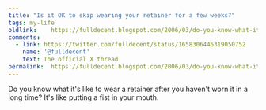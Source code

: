 ```yaml
---
title: "Is it OK to skip wearing your retainer for a few weeks?"
tags: my-life
oldlink:	https://fulldecent.blogspot.com/2006/03/do-you-know-what-its-like-to-wear.html
comments:
  - link: https://twitter.com/fulldecent/status/1658306446319050752
    name: '@fulldecent'
    text: The official X thread
permalink:	https://fulldecent.blogspot.com/2006/03/do-you-know-what-its-like-to-wear.html
---
```


Do you know what it's like to wear a retainer after you haven't worn it in a long time? It's like putting a fist in your mouth.